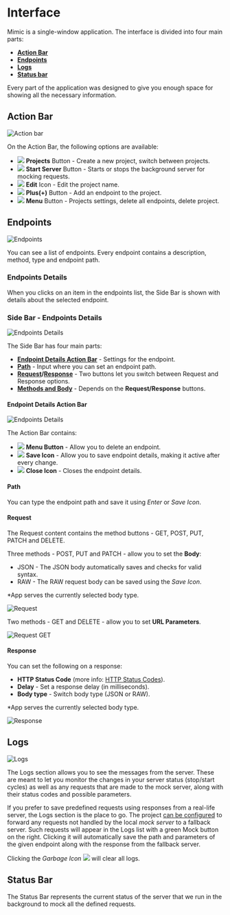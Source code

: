 # Interface

Mimic is a single-window application. The interface is divided into four main parts:

* [**Action Bar**](navigation.md#action-bar)
* [**Endpoints**](navigation.md#endpoints)
* [**Logs**](navigation.md#logs)
* [**Status bar**](navigation.md#status-bar)

Every part of the application was designed to give you enough space for showing all the necessary information.

## Action Bar

![Action bar](../.gitbook/assets/actionbar.png)

On the Action Bar, the following options are available:

* ![](../.gitbook/assets/projectsbutton.png) **Projects** Button - Create a new project, switch between projects.
* ![](../.gitbook/assets/startserver.png) **Start Server** Button - Starts or stops the background server for mocking requests.
* ![](../.gitbook/assets/editicon.png) **Edit** Icon - Edit the project name.
* ![](../.gitbook/assets/addicon.png) **Plus\(+\)** Button - Add an endpoint to the project.
* ![](../.gitbook/assets/menuicon.png) **Menu** Button - Projects settings, delete all endpoints, delete project.

## Endpoints

![Endpoints](../.gitbook/assets/endpoints.png)

You can see a list of endpoints. Every endpoint contains a description, method, type and endpoint path.

### Endpoints Details

When you clicks on an item in the endpoints list, the Side Bar is shown with details about the selected endpoint.

### Side Bar - Endpoints Details

![Endpoints Details](../.gitbook/assets/endpointdetails.png)

The Side Bar has four main parts:

* [**Endpoint Details Action Bar**](navigation.md#endpoint-details-action-bar) - Settings for the endpoint.
* [**Path**](navigation.md#path) - Input where you can set an endpoint path.
* [**Request**](navigation.md#request)**/**[**Response**](navigation.md#response) - Two buttons let you switch between Request and Response options.
* [**Methods and Body**](navigation.md#request) - Depends on the **Request/Response** buttons.

#### Endpoint Details Action Bar

![Endpoints Details](../.gitbook/assets/detailsoptions.png)

The Action Bar contains:

* ![](../.gitbook/assets/menuicon%20%281%29.png) **Menu Button** - Allow you to delete an endpoint.
* ![](../.gitbook/assets/saveicon.png) **Save Icon** - Allow you to save endpoint details, making it active after every change.
* ![](../.gitbook/assets/closeicon.png) **Close Icon** - Closes the endpoint details.

#### Path

You can type the endpoint path and save it using _Enter_ or _Save Icon_.

#### Request

The Request content contains the method buttons - GET, POST, PUT, PATCH and DELETE.

Three methods - POST, PUT and PATCH - allow you to set the **Body**:

* JSON - The JSON body automatically saves and checks for valid syntax.
* RAW - The RAW request body can be saved using the _Save Icon_.

\*App serves the currently selected body type.

![Request](../.gitbook/assets/request.png)

Two methods - GET and DELETE - allow you to set **URL Parameters**.

![Request GET](../.gitbook/assets/requestget.png)

#### Response

You can set the following on a response:

* **HTTP Status Code** \(more info: [HTTP Status Codes](https://www.w3.org/Protocols/rfc2616/rfc2616-sec10.html)\).
* **Delay** - Set a response delay \(in milliseconds\).
* **Body type** - Switch body type \(JSON or RAW\).

\*App serves the currently selected body type.

![Response](../.gitbook/assets/response.png)

## Logs

![Logs](../.gitbook/assets/logs.png)

The Logs section allows you to see the messages from the server. These are meant to let you monitor the changes in your server status \(stop/start cycles\) as well as any requests that are made to the mock server, along with their status codes and possible parameters.

If you prefer to save predefined requests using responses from a real-life server, the Logs section is the place to go. The project [can be configured](https://github.com/brains-and-beards/mimic-docs/tree/b76384b606c6c3e544b14efb54fc131fba7d0ff2/mimic-navigation/basics/create-first-project.md) to forward any requests not handled by the local _mock server_ to a fallback server. Such requests will appear in the Logs list with a green Mock button on the right. Clicking it will automatically save the path and parameters of the given endpoint along with the response from the fallback server.

Clicking the _Garbage Icon_ ![](../.gitbook/assets/garbageicon.png) will clear all logs.

## Status Bar

The Status Bar represents the current status of the server that we run in the background to mock all the defined requests.

